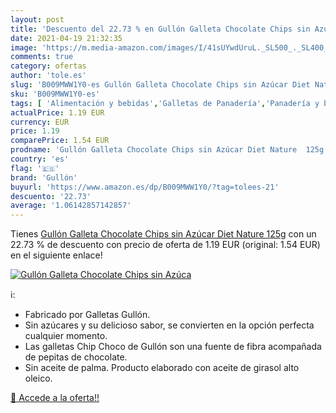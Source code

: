 ```yaml
---
layout: post
title: 'Descuento del 22.73 % en Gullón Galleta Chocolate Chips sin Azúca'
date: 2021-04-19 21:32:35
image: 'https://m.media-amazon.com/images/I/41sUYwdUruL._SL500_._SL400_.jpg'
comments: true
category: ofertas
author: 'tole.es'
slug: 'B009MWW1Y0-es Gullón Galleta Chocolate Chips sin Azúcar Diet Nature 125g'
sku: 'B009MWW1Y0-es'
tags: [ 'Alimentación y bebidas','Galletas de Panadería','Panadería y bollería','azúcar','chocolate','gullón', ]
actualPrice: 1.19 EUR
currency: EUR
price: 1.19
comparePrice: 1.54 EUR
prodname: 'Gullón Galleta Chocolate Chips sin Azúcar Diet Nature  125g'
country: 'es'
flag: '🇪🇸'
brand: 'Gullón'
buyurl: 'https://www.amazon.es/dp/B009MWW1Y0/?tag=tolees-21'
descuento: '22.73'
average: '1.06142857142857'
---
```


Tienes [Gullón Galleta Chocolate Chips sin Azúcar Diet Nature  125g](https://www.amazon.es/dp/B009MWW1Y0/?tag=tolees-21) con un 22.73 % de descuento con precio de oferta de 1.19 EUR (original: 1.54 EUR) en el siguiente enlace!

[![Gullón Galleta Chocolate Chips sin Azúca](https://m.media-amazon.com/images/I/41sUYwdUruL._SL500_._SL400_.jpg)](https://www.amazon.es/dp/B009MWW1Y0/?tag=tolees-21)

ℹ️:

- Fabricado por Galletas Gullón.
- Sin azúcares y su delicioso sabor, se convierten en la opción perfecta cualquier momento.
- Las galletas Chip Choco de Gullón son una fuente de fibra acompañada de pepitas de chocolate.
- Sin aceite de palma. Producto elaborado con aceite de girasol alto oleico.

[🛒 Accede a la oferta!!](https://www.amazon.es/dp/B009MWW1Y0/?tag=tolees-21)
